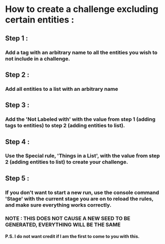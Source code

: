 # How to create a challenge excluding certain entities :
## Step 1 :
### Add a tag with an arbitrary name to all the entities you wish to not include in a challenge.
## Step 2 :
### Add all entities to a list with an arbitrary name
## Step 3 :
### Add the 'Not Labeled with' with the value from step 1 (adding tags to entities) to step 2 (adding entities to list).
## Step 4 :
### Use the Special rule, 'Things in a List', with the value from step 2 (adding entities to list) to create your challenge.
## Step 5 :
### If you don't want to start a new run, use the console command 'Stage' with the current stage you are on to reload the rules, and make sure everything works correctly.
### NOTE : THIS DOES NOT CAUSE A NEW SEED TO BE GENERATED, EVERYTHING WILL BE THE SAME
#### P.S. I do not want credit if I am the first to come to you with this.
